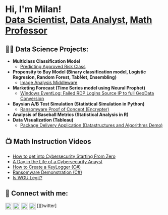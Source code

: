 <h1>Hi, I'm Milan! <br/><a href="https://github.com/joshmadakor1">Data Scientist</a>, <a href="https://www.linkedin.com/in/milan-sherman/">Data Analyst</a>, <a href="https://www.youtube.com/@milansherman/videos">Math Professor</a></h1>

<h2>👨‍💻 Data Science Projects:</h2>

- <b> Multiclass Classification Model</b>
  - [Predicting Approved Risk Class](https://github.com/milansherman-usa/Multiclass-Classification-Model/edit/main/README.md)
- <b>Propensity to Buy Model (Binary classification model, Logistic Regresion, Random Forest, TabNet, Ensembling)</b>
  - [Image Analysis Middleware](https://github.com/joshmadakor1/4chan-Image-Analysis-Middleware-C964) 
- <b>Marketing Forecast (Time Series model using Neural Prophet)</b>
  - [Windows EventLog: Failed RDP Logins Source IP to full GeoData Conversion](https://github.com/joshmadakor1/Sentinel-Lab)
- <b>Baysian A/B Test Simulation (Statistical Simulation in Python)</b>
  - [Ransomware Proof of Concept (Encrypter)](https://github.com/joshmadakor1/EncrypterPOC)
- <b>Analysis of Baseball Metrics (Statistical Analysis in R)</b>
- <b>Data Visualization (Tableau)</b>
  - [Package Delivery Application (Datastructures and Algorithms Demo)](https://github.com/joshmadakor1/Package-Delivery-Pathfinding-Algorithm)

<h2>📺 Math Instruction Videos</h2>

- [How to get into Cybersecurity Starting From Zero](https://www.youtube.com/watch?v=a83ASGn_V_s)
- [A Day in the Life of a Cybersecurity Anayst](https://www.youtube.com/watch?v=uHy3oM7NnoU)
- [How to Create a KeyLogger (C#)](https://www.youtube.com/watch?v=N-L9hklSlNk)
- [Ransomware Demonstration (C#)](https://www.youtube.com/watch?v=OfvdQeh79s0)
- [Is WGU Legit?](https://www.youtube.com/watch?v=E2MwRWxDBkA)

<h2> 🤳 Connect with me:</h2>

[<img align="left" alt="JoshMadakor | YouTube" width="22px" src="https://cdn.jsdelivr.net/npm/simple-icons@v3/icons/youtube.svg" />][youtube]
[<img align="left" alt="JoshMadakor | Twitter" width="22px" src="https://cdn.jsdelivr.net/npm/simple-icons@v3/icons/twitter.svg" />][twitter]
[<img align="left" alt="JoshMadakor | LinkedIn" width="22px" src="https://cdn.jsdelivr.net/npm/simple-icons@v3/icons/linkedin.svg" />][linkedin]
[<img align="left" alt="JoshMadakor | Instagram" width="22px" src="https://cdn.jsdelivr.net/npm/simple-icons@v3/icons/instagram.svg" />][instagram]


[youtube]: https://www.youtube.com/c/joshmadakor
[instagram]: https://www.instagram.com/joshmadakor/
[linkedin]: https://www.linkedin.com/in/milan-sherman/

<!--
**joshmadakor1/joshmadakor1** is a ✨ _special_ ✨ repository because its `README.md` (this file) appears on your GitHub profile.

Here are some ideas to get you started:

- 🔭 I’m currently working on ...
- 🌱 I’m currently learning ...
- 👯 I’m looking to collaborate on ...
- 🤔 I’m looking for help with ...
- 💬 Ask me about ...
- 📫 How to reach me: ...
- 😄 Pronouns: ...
- ⚡ Fun fact: ...
-->
